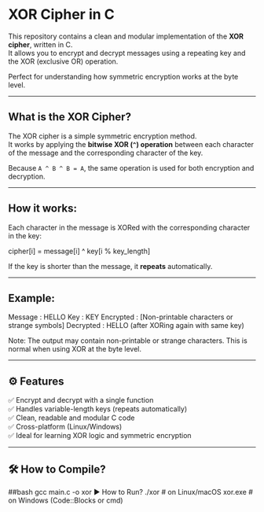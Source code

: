 # XOR Cipher in C

This repository contains a clean and modular implementation of the **XOR cipher**, written in C.  
It allows you to encrypt and decrypt messages using a repeating key and the XOR (exclusive OR) operation.

Perfect for understanding how symmetric encryption works at the byte level.

---

##  What is the XOR Cipher?

The XOR cipher is a simple symmetric encryption method.  
It works by applying the **bitwise XOR (`^`) operation** between each character of the message and the corresponding character of the key.

Because `A ^ B ^ B = A`, the same operation is used for both encryption and decryption.

---

## How it works:

Each character in the message is XORed with the corresponding character in the key:

cipher[i] = message[i] ^ key[i % key_length]


If the key is shorter than the message, it **repeats** automatically.

---

##  Example:

Message : HELLO
Key : KEY
Encrypted : [Non-printable characters or strange symbols]
Decrypted : HELLO (after XORing again with same key)


Note: The output may contain non-printable or strange characters. This is normal when using XOR at the byte level.

---

## ⚙️ Features

✅ Encrypt and decrypt with a single function  
✅ Handles variable-length keys (repeats automatically)  
✅ Clean, readable and modular C code  
✅ Cross-platform (Linux/Windows)  
✅ Ideal for learning XOR logic and symmetric encryption  

---

## 🛠️ How to Compile?

##bash
gcc main.c -o xor
▶️ How to Run?
./xor       # on Linux/macOS
xor.exe     # on Windows (Code::Blocks or cmd)
